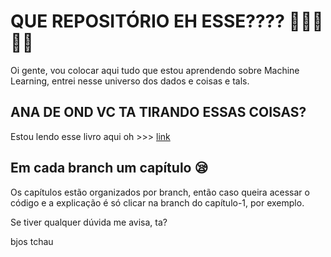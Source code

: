 # QUE REPOSITÓRIO EH ESSE???? 🤨🤨🤨🤨🤨

Oi gente, vou colocar aqui tudo que estou aprendendo sobre Machine Learning, entrei nesse universo dos dados e coisas e tals. 

## ANA DE OND VC TA TIRANDO ESSAS COISAS?

Estou lendo esse livro aqui oh >>> [link](https://www.amazon.com.br/M%C3%A3os-obra-aprendizado-Scikit-Learn-inteligentes/dp/8550815489/ref=asc_df_8550815489/?tag=googleshopp00-20&linkCode=df0&hvadid=379715964603&hvpos=&hvnetw=g&hvrand=7416594757625841145&hvpone=&hvptwo=&hvqmt=&hvdev=c&hvdvcmdl=&hvlocint=&hvlocphy=9102214&hvtargid=pla-1390910077420&psc=1&mcid=738549eb116a3f84b222a26ab0909b53)

## Em cada branch um capítulo 😪

Os capítulos estão organizados por branch, então caso queira acessar o código e a explicação é só clicar na branch do capítulo-1, por exemplo.


Se tiver qualquer dúvida me avisa, ta?

bjos tchau 
